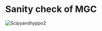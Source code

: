 # Sanity check of MGC
![Scipyandhyppo2](https://user-images.githubusercontent.com/89371970/140017839-f878d136-6615-4fd3-b844-5bc66b135d9d.png)
